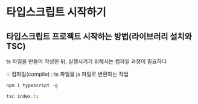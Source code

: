 # 타입스크립트 시작하기

## 타입스크립트 프로젝트 시작하는 방법(라이브러리 설치와 TSC)

ts 파일을 만들어 작성한 뒤, 실행시키기 위해서는 컴파일 과정이 필요하다

<aside>
💡 컴파일(compile) : ts 파일을 js 파일로 변환하는 작업

</aside>

```jsx
npm i typescript -g
```

```jsx
tsc index.ts
```
